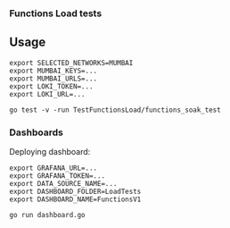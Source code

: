 ### Functions Load tests

## Usage
```
export SELECTED_NETWORKS=MUMBAI
export MUMBAI_KEYS=...
export MUMBAI_URLS=...
export LOKI_TOKEN=...
export LOKI_URL=...

go test -v -run TestFunctionsLoad/functions_soak_test
```

### Dashboards

Deploying dashboard:
```
export GRAFANA_URL=...
export GRAFANA_TOKEN=...
export DATA_SOURCE_NAME=...
export DASHBOARD_FOLDER=LoadTests
export DASHBOARD_NAME=FunctionsV1

go run dashboard.go
```